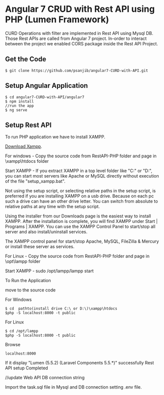 # Angular 7 CRUD with Rest API using PHP (Lumen Framework)

CURD Operations with filter are implemented in Rest API using Mysql DB. Those Rest APIs are called from Angular 7 project. In-order to interact between the project we enabled CORS package inside the Rest API Project.

## Get the Code
```
$ git clone https://github.com/psanjib/angular7-CURD-with-API.git
```
## Setup Angular Application
```
$ cd angular7-CURD-with-API/angular7
$ npm install
//run the app
$ ng serve
```

## Setup Rest API
To run PHP application we have to install XAMPP.

[Download Xampp](https://www.apachefriends.org/download.html).

For windows - Copy the source code from RestAPI-PHP folder and page in \xampp\htdocs folder

Start XAMPP - 
If you extract XAMPP in a top level folder like "C:\" or "D:\", you can start most servers like Apache or MySQL directly without execution of the file "setup_xampp.bat".

Not using the setup script, or selecting relative paths in the setup script, is preferred if you are installing XAMPP on a usb drive. Because on each pc such a drive can have an other drive letter. You can switch from absolute to relative paths at any time with the setup script.

Using the installer from our Downloads page is the easiest way to install XAMPP. After the installation is complete, you will find XAMPP under Start | Programs | XAMPP. You can use the XAMPP Control Panel to start/stop all server and also install/uninstall services.

The XAMPP control panel for start/stop Apache, MySQL, FileZilla & Mercury or install these server as services.

For Linux -  Copy the source code from RestAPI-PHP folder and page in \opt\lampp folder

Start XAMPP - sudo /opt/lampp/lampp start

To Run the Application  

move to the source code

For Windows
```
$ cd  pathto(install drive C:\ or D:\)\xampp\htdocs
$php -S localhost:8000 -t public
```
For Linux
```
$ cd /opt/lampp
$php -S localhost:8000 -t public
```

Browse

```
localhost:8000
```
If it display "Lumen (5.5.2) (Laravel Components 5.5.*)"  successfully Rest API setup Completed

//update Web API DB connection string

Import the task.sql file in Mysql and DB connection setting .env file.
